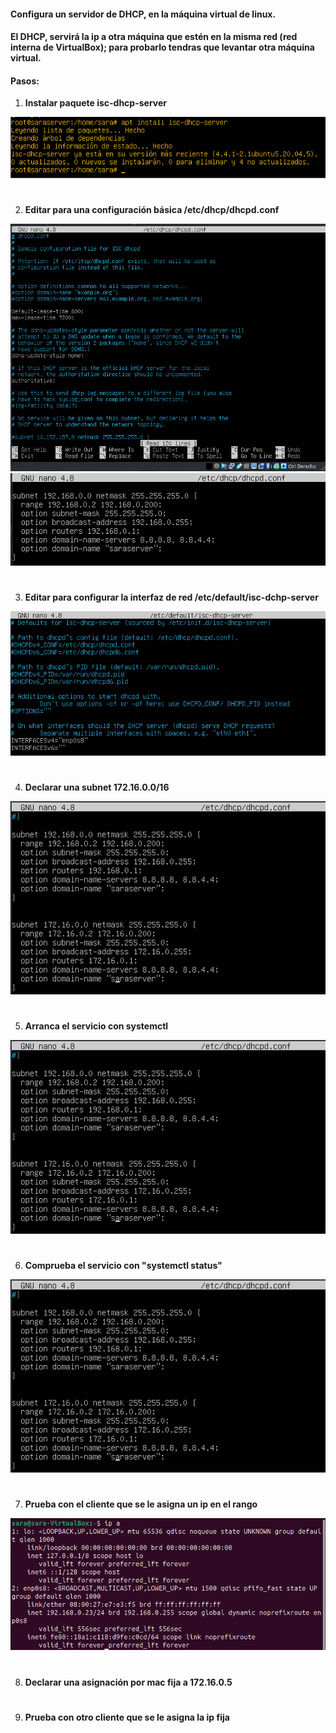 #### Configura un servidor de DHCP, en la máquina virtual de linux.

#### El DHCP, servirá la ip a otra máquina que estén en la misma red (red interna de VirtualBox); para probarlo tendras que levantar otra máquina virtual.

#### Pasos:

1. **Instalar paquete isc-dhcp-server**

![instalacion](https://github.com/sarald22/SRI/blob/main/tareas/Tarea8DHCP/imagenes/instalacion.png)


#
2. **Editar para una configuración básica /etc/dhcp/dhcpd.conf**

![dhcpd1](https://github.com/sarald22/SRI/blob/main/tareas/Tarea8DHCP/imagenes/dhcpd1.png)
![dhcpd2](https://github.com/sarald22/SRI/blob/main/tareas/Tarea8DHCP/imagenes/dhcpd2.png)


#
3. **Editar para configurar la interfaz de red /etc/default/isc-dchp-server**

![iscdhcp](https://github.com/sarald22/SRI/blob/main/tareas/Tarea8DHCP/imagenes/iscdhcp.png)


#
4. **Declarar una subnet 172.16.0.0/16**

![subnet](https://github.com/sarald22/SRI/blob/main/tareas/Tarea8DHCP/imagenes/subnet.png)


#
5. **Arranca el servicio con systemctl**

![start](https://github.com/sarald22/SRI/blob/main/tareas/Tarea8DHCP/imagenes/subnet.png)


#
6. **Comprueba el servicio con "systemctl status"**

![restart](https://github.com/sarald22/SRI/blob/main/tareas/Tarea8DHCP/imagenes/subnet.png)


#
7. **Prueba con el cliente que se le asigna un ip en el rango**

![ipacliente](https://github.com/sarald22/SRI/blob/main/tareas/Tarea8DHCP/imagenes/ipacliente.png)


#
8. **Declarar una asignación por mac fija a 172.16.0.5**




#
9. **Prueba con otro cliente que se le asigna la ip fija**



